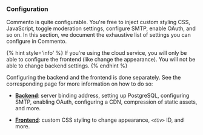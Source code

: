 ### Configuration

Commento is quite configurable. You're free to inject custom styling CSS, JavaScript, toggle moderation settings, configure SMTP, enable OAuth, and so on. In this section, we document the exhaustive list of settings you can configure in Commento.

{% hint style='info' %}
If you're using the cloud service, you will only be able to configure the frontend (like change the appearance). You will not be able to change backend settings.
{% endhint %}

Configuring the backend and the frontend is done separately. See the corresponding page for more information on how to do so:

 - [**Backend**](backend/README.md): server binding address, setting up PostgreSQL, configuring SMTP, enabling OAuth, configuring a CDN, compression of static assets, and more.

 - [**Frontend**](frontend/README.md): custom CSS styling to change appearance, `<div>` ID, and more.
